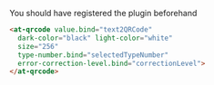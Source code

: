 
You should have registered the plugin beforehand

```html
<at-qrcode value.bind="text2QRCode"
  dark-color="black" light-color="white"
  size="256"
  type-number.bind="selectedTypeNumber"
  error-correction-level.bind="correctionLevel">
</at-qrcode>
```
